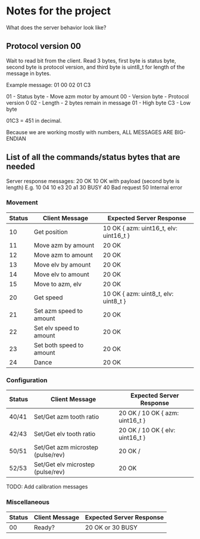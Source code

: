 # Notes for the project

What does the server behavior look like?

## Protocol version 00

Wait to read bit from the client. Read 3 bytes, first
byte is status byte, second byte is protocol version,
and third byte is uint8_t for length of the message
in bytes.

Example message:
01 00 02 01 C3

01 - Status byte - Move azm motor by amount
00 - Version byte - Protocol version 0
02 - Length - 2 bytes remain in message
01 - High byte
C3 - Low byte

01C3 = 451 in decimal.

Because we are working mostly with numbers, ALL MESSAGES ARE BIG-ENDIAN


## List of all the commands/status bytes that are needed

Server response messages:
20 OK
10 OK with payload (second byte is length)
  E.g. 10 04 10 e3 20 a1
30 BUSY
40 Bad request
50 Internal error

### Movement
| Status | Client Message |  Expected Server Response |
| ------ | ------ |  ------ |
| 10     | Get position                      | 10 OK  { azm: uint16_t, elv: uint16_t }    |
| 11     | Move azm by amount                | 20 OK                                      |
| 12     | Move azm to amount                | 20 OK                                      |
| 13     | Move elv by amount                | 20 OK                                      |
| 14     | Move elv to amount                | 20 OK                                      |
| 15     | Move to azm, elv                  | 20 OK                                      |
| 20     | Get speed                         | 10 OK  { azm: uint8_t, elv: uint8_t }    |
| 21     | Set azm speed to amount           | 20 OK                                      |
| 22     | Set elv speed to amount           | 20 OK                                      |
| 23     | Set both speed to amount          | 20 OK                                      |
| 24     | Dance                             | 20 OK                                      |

### Configuration
| Status | Client Message                    | Expected Server Response      |
| ------ | ----------------              | ----------- |
| 40/41  | Set/Get azm tooth ratio           | 20 OK / 10 OK { azm: uint16_t }             |
| 42/43  | Set/Get elv tooth ratio           | 20 OK / 10 OK { elv: uint16_t }             |
| 50/51  | Set/Get azm microstep (pulse/rev) | 20 OK /                                    |
| 52/53  | Set/Get elv microstep (pulse/rev) | 20 OK                                      |

TODO: Add calibration messages

### Miscellaneous
| Status | Client Message  | Expected Server Response |
| ------ | ------ | --------------- |
| 00     | Ready?                            | 20 OK or 30 BUSY                           |

